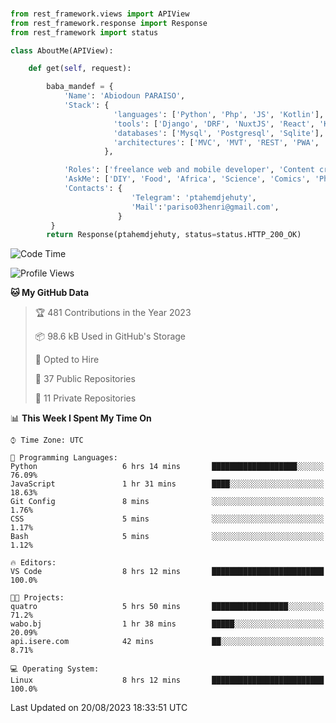 ###
```python
from rest_framework.views import APIView
from rest_framework.response import Response
from rest_framework import status

class AboutMe(APIView):

    def get(self, request):

        baba_mandef = {
            'Name': 'Abiodoun PARAISO',
            'Stack': {
                       'languages': ['Python', 'Php', 'JS', 'Kotlin'],
                       'tools': ['Django', 'DRF', 'NuxtJS', 'React', 'Kotlin', 'Electron'],
                       'databases': ['Mysql', 'Postgresql', 'Sqlite'],
                       'architectures': ['MVC', 'MVT', 'REST', 'PWA', 'SPA', 'MicroServices']
                     },

            'Roles': ['freelance web and mobile developer', 'Content creator', 'Teacher', 'Mentor'],
            'AskMe': ['DIY', 'Food', 'Africa', 'Science', 'Comics', 'Photography', 'Tech', 'Programming'],
            'Contacts': {
                           'Telegram': 'ptahemdjehuty',
                           'Mail':'pariso03henri@gmail.com',
                        }
         }
        return Response(ptahemdjehuty, status=status.HTTP_200_OK)

```                    

<!--START_SECTION:waka-->
![Code Time](http://img.shields.io/badge/Code%20Time-746%20hrs%2033%20mins-blue)

![Profile Views](http://img.shields.io/badge/Profile%20Views-0-blue)

**🐱 My GitHub Data** 

> 🏆 481 Contributions in the Year 2023
 > 
> 📦 98.6 kB Used in GitHub's Storage 
 > 
> 💼 Opted to Hire
 > 
> 📜 37 Public Repositories 
 > 
> 🔑 11 Private Repositories  
 > 
📊 **This Week I Spent My Time On** 

```text
⌚︎ Time Zone: UTC

💬 Programming Languages: 
Python                   6 hrs 14 mins       ███████████████████░░░░░░   76.09% 
JavaScript               1 hr 31 mins        ████░░░░░░░░░░░░░░░░░░░░░   18.63% 
Git Config               8 mins              ░░░░░░░░░░░░░░░░░░░░░░░░░   1.76% 
CSS                      5 mins              ░░░░░░░░░░░░░░░░░░░░░░░░░   1.17% 
Bash                     5 mins              ░░░░░░░░░░░░░░░░░░░░░░░░░   1.12%

🔥 Editors: 
VS Code                  8 hrs 12 mins       █████████████████████████   100.0%

🐱‍💻 Projects: 
quatro                   5 hrs 50 mins       █████████████████░░░░░░░░   71.2% 
wabo.bj                  1 hr 38 mins        █████░░░░░░░░░░░░░░░░░░░░   20.09% 
api.isere.com            42 mins             ██░░░░░░░░░░░░░░░░░░░░░░░   8.71%

💻 Operating System: 
Linux                    8 hrs 12 mins       █████████████████████████   100.0%

```


 Last Updated on 20/08/2023 18:33:51 UTC
<!--END_SECTION:waka-->
